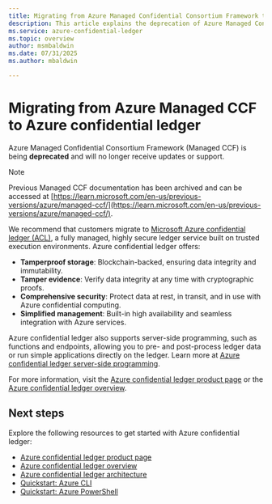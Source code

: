 ```yaml
---
title: Migrating from Azure Managed Confidential Consortium Framework to Microsoft Azure confidential ledger
description: This article explains the deprecation of Azure Managed Confidential Consortium Framework and provides guidance for migrating to Microsoft Azure confidential ledger. All previous Managed CCF documentation now redirects here.
ms.service: azure-confidential-ledger
ms.topic: overview
author: msmbaldwin
ms.date: 07/31/2025
ms.author: mbaldwin

---
```


# Migrating from Azure Managed CCF to Azure confidential ledger

Azure Managed Confidential Consortium Framework (Managed CCF) is being **deprecated** and will no longer receive updates or support.

> [!NOTE]
> Previous Managed CCF documentation has been archived and can be accessed at [https://learn.microsoft.com/en-us/previous-versions/azure/managed-ccf/](https://learn.microsoft.com/en-us/previous-versions/azure/managed-ccf/).

We recommend that customers migrate to [Microsoft Azure confidential ledger (ACL)](overview.md), a fully managed, highly secure ledger service built on trusted execution environments. Azure confidential ledger offers:

- **Tamperproof storage**: Blockchain-backed, ensuring data integrity and immutability.
- **Tamper evidence**: Verify data integrity at any time with cryptographic proofs.
- **Comprehensive security**: Protect data at rest, in transit, and in use with Azure confidential computing.
- **Simplified management**: Built-in high availability and seamless integration with Azure services.

Azure confidential ledger also supports server-side programming, such as functions and endpoints, allowing you to pre- and post-process ledger data or run simple applications directly on the ledger. Learn more at [Azure confidential ledger server-side programming](server-side-programming.md).

For more information, visit the [Azure confidential ledger product page](https://azure.microsoft.com/products/azure-confidential-ledger) or the [Azure confidential ledger overview](overview.md).

## Next steps

Explore the following resources to get started with Azure confidential ledger:

- [Azure confidential ledger product page](https://azure.microsoft.com/products/azure-confidential-ledger)
- [Azure confidential ledger overview](overview.md)
- [Azure confidential ledger architecture](architecture.md)
- [Quickstart: Azure CLI]( quickstart-cli.md)
- [Quickstart: Azure PowerShell]( quickstart-powershell.md)